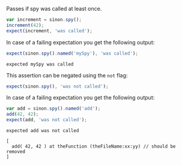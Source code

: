 Passes if spy was called at least once.

```js
var increment = sinon.spy();
increment(42);
expect(increment, 'was called');
```

In case of a failing expectation you get the following output:

```js
expect(sinon.spy().named('mySpy'), 'was called');
```

```output
expected mySpy was called
```

This assertion can be negated using the `not` flag:

```js
expect(sinon.spy(), 'was not called');
```

In case of a failing expectation you get the following output:

```js
var add = sinon.spy().named('add');
add(42, 42);
expect(add, 'was not called');
```

```output
expected add was not called

[
  add( 42, 42 ) at theFunction (theFileName:xx:yy) // should be removed
]
```
